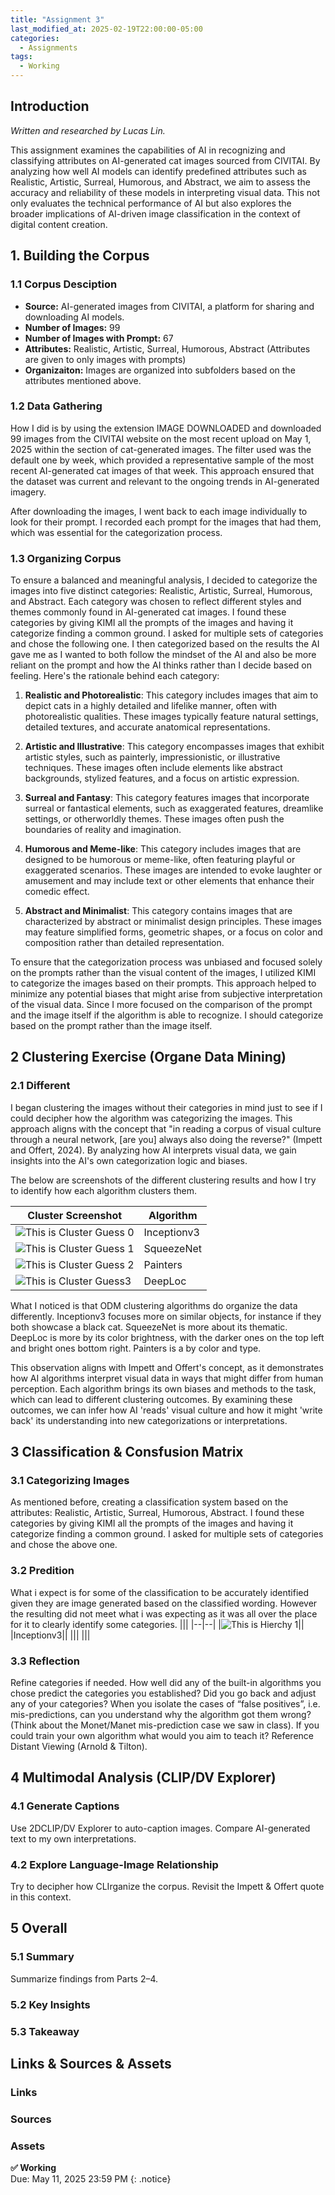 ```yaml
---
title: "Assignment 3"
last_modified_at: 2025-02-19T22:00:00-05:00
categories:
  - Assignments
tags:
  - Working
---
```

## Introduction
*Written and researched by Lucas Lin.*

This assignment examines the capabilities of AI in recognizing and classifying attributes on AI-generated cat images sourced from CIVITAI. By analyzing how well AI models can identify predefined attributes such as Realistic, Artistic, Surreal, Humorous, and Abstract, we aim to assess the accuracy and reliability of these models in interpreting visual data. This not only evaluates the technical performance of AI but also explores the broader implications of AI-driven image classification in the context of digital content creation.

## 1. Building the Corpus
### 1.1 Corpus Desciption
* **Source:** AI-generated images from CIVITAI, a platform for sharing and downloading AI models.
* **Number of Images:** 99
* **Number of Images with Prompt:** 67
* **Attributes:** Realistic, Artistic, Surreal, Humorous, Abstract (Attributes are given to only images with prompts)
* **Organizaiton:** Images are organized into subfolders based on the attributes mentioned above.

### 1.2 Data Gathering
How I did is by using the extension IMAGE DOWNLOADED and downloaded 99 images from the CIVITAI website on the most recent upload on May 1, 2025 within the section of cat-generated images. The filter used was the default one by week, which provided a representative sample of the most recent AI-generated cat images of that week. This approach ensured that the dataset was current and relevant to the ongoing trends in AI-generated imagery.

After downloading the images, I went back to each image individually to look for their prompt. I recorded each prompt for the images that had them, which was essential for the categorization process.

### 1.3 Organizing Corpus
To ensure a balanced and meaningful analysis, I decided to categorize the images into five distinct categories: Realistic, Artistic, Surreal, Humorous, and Abstract. Each category was chosen to reflect different styles and themes commonly found in AI-generated cat images. I found these categories by giving KIMI all the prompts of the images and having it categorize finding a common ground. I asked for multiple sets of categories and chose the following one. I then categorized based on the results the AI gave me as I wanted to both follow the mindset of the AI and also be more reliant on the prompt and how the AI thinks rather than I decide based on feeling. Here's the rationale behind each category:

1. **Realistic and Photorealistic**: This category includes images that aim to depict cats in a highly detailed and lifelike manner, often with photorealistic qualities. These images typically feature natural settings, detailed textures, and accurate anatomical representations.

2. **Artistic and Illustrative**: This category encompasses images that exhibit artistic styles, such as painterly, impressionistic, or illustrative techniques. These images often include elements like abstract backgrounds, stylized features, and a focus on artistic expression.

3. **Surreal and Fantasy**: This category features images that incorporate surreal or fantastical elements, such as exaggerated features, dreamlike settings, or otherworldly themes. These images often push the boundaries of reality and imagination.

4. **Humorous and Meme-like**: This category includes images that are designed to be humorous or meme-like, often featuring playful or exaggerated scenarios. These images are intended to evoke laughter or amusement and may include text or other elements that enhance their comedic effect.

5. **Abstract and Minimalist**: This category contains images that are characterized by abstract or minimalist design principles. These images may feature simplified forms, geometric shapes, or a focus on color and composition rather than detailed representation.

To ensure that the categorization process was unbiased and focused solely on the prompts rather than the visual content of the images, I utilized KIMI to categorize the images based on their prompts. This approach helped to minimize any potential biases that might arise from subjective interpretation of the visual data. Since I more focused on the comparison of the prompt and the image itself if the algorithm is able to recognize. I should categorize based on the prompt rather than the image itself.

## 2 Clustering Exercise (Organe Data Mining)
### 2.1 Different 
I began clustering the images without their categories in mind just to see if I could decipher how the algorithm was categorizing the images. This approach aligns with the concept that "in reading a corpus of visual culture through a neural network, [are you] always also doing the reverse?" (Impett and Offert, 2024). By analyzing how AI interprets visual data, we gain insights into the AI's own categorization logic and biases.

The below are screenshots of the different clustering results and how I try to identify how each algorithm clusters them.

| Cluster Screenshot | Algorithm |
|-------------------|-----------|
| ![This is Cluster Guess 0](/assets/images/assignment-3/ClusterGuess0.png)| Inceptionv3|
| ![This is Cluster Guess 1](/assets/images/assignment-3/ClusterGuess1.png)| SqueezeNet|
| ![This is Cluster Guess 2](/assets/images/assignment-3/ClusterGuess2.png)| Painters |
| ![This is Cluster Guess3](/assets/images/assignment-3/ClusterGuess3.png)| DeepLoc |

What I noticed is that ODM clustering algorithms do organize the data differently. Inceptionv3 focuses more on similar objects, for instance if they both showcase a black cat. SqueezeNet is more about its thematic. DeepLoc is more by its color brightness, with the darker ones on the top left and bright ones bottom right. Painters is a by color and type.

This observation aligns with Impett and Offert's concept, as it demonstrates how AI algorithms interpret visual data in ways that might differ from human perception. Each algorithm brings its own biases and methods to the task, which can lead to different clustering outcomes. By examining these outcomes, we can infer how AI 'reads' visual culture and how it might 'write back' its understanding into new categorizations or interpretations.

## 3 Classification & Consfusion Matrix
### 3.1 Categorizing Images
As mentioned before, creating a classification system based on the attributes: Realistic, Artistic, Surreal, Humorous, Abstract. I found these categories by giving KIMI all the prompts of the images and having it categorize finding a common ground. I asked for multiple sets of categories and chose the above one. 
### 3.2 Predition
What i expect is for some of the classification to be accurately identified given they are image generated based on the classified wording.
However the resulting did not meet what i was expecting as it was all over the place for it to clearly identify some categories.
|||
|--|--|
|![This is Hierchy 1](/assets/images/assignment-3/Hierchy1.png)||
|Inceptionv3||
|||
|||

### 3.3 Reflection
Refine categories if needed.
How well did any of the built-in algorithms you chose predict the categories you established?
Did you go back and adjust any of your categories?
When you isolate the cases of “false positives”, i.e. mis-predictions, can you understand why the algorithm got them wrong? (Think about the Monet/Manet mis-prediction case we saw in class).
If you could train your own algorithm what would you aim to teach it?
Reference Distant Viewing (Arnold & Tilton).

## 4 Multimodal Analysis (CLIP/DV Explorer)
### 4.1 Generate Captions
Use 2DCLIP/DV Explorer to auto-caption images. Compare AI-generated text to my own interpretations.
### 4.2 Explore Language-Image Relationship
Try to decipher how CLIrganize the corpus. Revisit the Impett & Offert quote in this context.

## 5 Overall
### 5.1 Summary
Summarize findings from Parts 2–4.
### 5.2 Key Insights
### 5.3 Takeaway

## Links & Sources & Assets
### Links
### Sources
### Assets

**✅ Working**
<br/>
Due: May 11, 2025 23:59 PM
{: .notice}